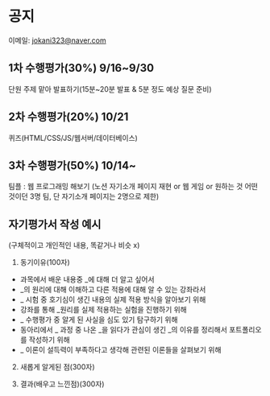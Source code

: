 # 공지

이메일: jokani323@naver.com

## 1차 수행평가(30%) 9/16~9/30
단원 주제 맡아 발표하기(15분~20분 발표 & 5분 정도 예상 질문 준비)

## 2차 수행평가(20%) 10/21
퀴즈(HTML/CSS/JS/웹서버/데이터베이스)

## 3차 수행평가(50%) 10/14~
팀플 :  웹 프로그래밍 해보기 (노션 자기소개 페이지 재현 or 웹 게임 or 원하는 것 어떤것이던 3명 팀, 단 자기소개 페이지는 2명으로 제한)


## 자기평가서 작성 예시

(구체적이고 개인적인 내용, 똑같거나 비슷 x)

1. 동기이유(100자)
- 과목에서 배운 내용중 _에 대해 더 알고 싶어서
- _의 원리에 대해 이해하고 다른 적용에 대해 알 수 있는 강좌라서
- _ 시험 중 호기심이 생긴 내용의 실제 적용 방식을 알아보기 위해
- 강좌를 통해 _원리를 실제 적용하는 실험을 진행하기 위해
-  _ 수행평가 중 알게 된 사실을 심도 있기 탐구하기 위해
- 동아리에서 _ 과정 중 나온 _을 읽다가 관심이 생긴 _의 이유를 정리해서 포트폴리오를 작성하기 위해
- _ 이론이 설득력이 부족하다고 생각해 관련된 이론들을 살펴보기 위해


2. 새롭게 알게된 점(300자)

3. 결과(배우고 느낀점)(300자)



